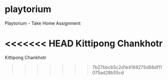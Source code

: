 # playtorium
Playtorium - Take Home Assignment

<<<<<<< HEAD
Kittipong Chankhotr
=======
Kittipong Chankhotr
>>>>>>> 7b27bbcb5c2d1e4168275d88df11075ad28b55cd

